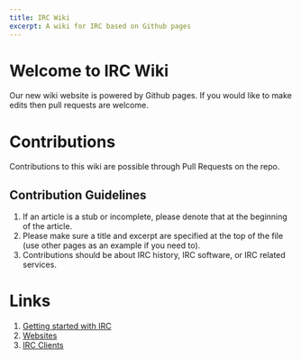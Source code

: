 ```yaml
---
title: IRC Wiki
excerpt: A wiki for IRC based on Github pages
---
```

# Welcome to IRC Wiki
Our new wiki website is powered by Github pages. If you would like to make edits then pull requests are welcome.

# Contributions
Contributions to this wiki are possible through Pull Requests on the repo.

## Contribution Guidelines
1. If an article is a stub or incomplete, please denote that at the beginning of the article.
2. Please make sure a title and excerpt are specified at the top of the file (use  other pages as an example if you need to).
3. Contributions should be about IRC history, IRC software, or IRC related services.

# Links
1. [Getting started with IRC](/wiki/getting-started)
2. [Websites](/wiki/websites)
3. [IRC Clients](/wiki/client/#list-of-irc-clients)
